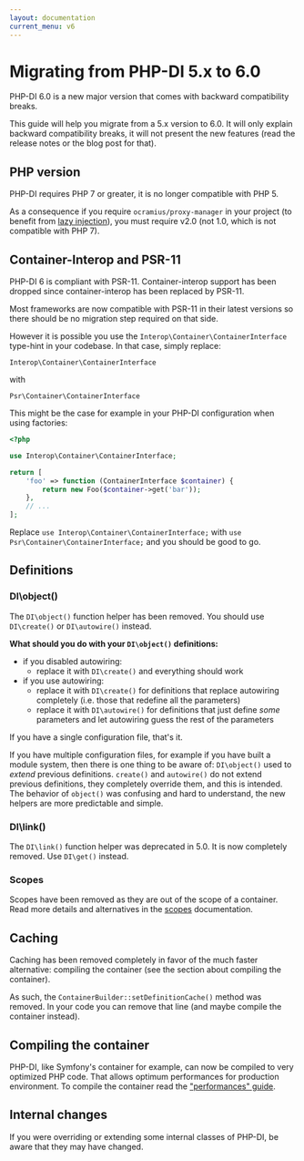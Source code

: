```yaml
---
layout: documentation
current_menu: v6
---
```


# Migrating from PHP-DI 5.x to 6.0

PHP-DI 6.0 is a new major version that comes with backward compatibility breaks.

This guide will help you migrate from a 5.x version to 6.0. It will only explain backward compatibility breaks, it will not present the new features (read the release notes or the blog post for that).

## PHP version

PHP-DI requires PHP 7 or greater, it is no longer compatible with PHP 5.

As a consequence if you require `ocramius/proxy-manager` in your project (to benefit from [lazy injection](../lazy-injection.md)), you must require v2.0 (not 1.0, which is not compatible with PHP 7).

## Container-Interop and PSR-11

PHP-DI 6 is compliant with PSR-11. Container-interop support has been dropped since container-interop has been replaced by PSR-11.

Most frameworks are now compatible with PSR-11 in their latest versions so there should be no migration step required on that side.

However it is possible you use the `Interop\Container\ContainerInterface` type-hint in your codebase. In that case, simply replace:

```
Interop\Container\ContainerInterface
```

with

```
Psr\Container\ContainerInterface
```

This might be the case for example in your PHP-DI configuration when using factories:

```php
<?php

use Interop\Container\ContainerInterface;

return [
    'foo' => function (ContainerInterface $container) {
        return new Foo($container->get('bar'));
    },
    // ...
];
```

Replace `use Interop\Container\ContainerInterface;` with `use Psr\Container\ContainerInterface;` and you should be good to go.

## Definitions

### DI\object()

The `DI\object()` function helper has been removed. You should use `DI\create()` or `DI\autowire()` instead.

**What should you do with your `DI\object()` definitions:**

- if you disabled autowiring:
    - replace it with `DI\create()` and everything should work
- if you use autowiring:
    - replace it with `DI\create()` for definitions that replace autowiring completely (i.e. those that redefine all the parameters)
    - replace it with `DI\autowire()` for definitions that just define *some* parameters and let autowiring guess the rest of the parameters

If you have a single configuration file, that's it.

If you have multiple configuration files, for example if you have built a module system, then there is one thing to be aware of: `DI\object()` used to *extend* previous definitions. `create()` and `autowire()` do not extend previous definitions, they completely override them, and this is intended. The behavior of `object()` was confusing and hard to understand, the new helpers are more predictable and simple.

### DI\link()

The `DI\link()` function helper was deprecated in 5.0. It is now completely removed. Use `DI\get()` instead.

### Scopes

Scopes have been removed as they are out of the scope of a container. Read more details and alternatives in the [scopes](../scopes.md) documentation.

## Caching

Caching has been removed completely in favor of the much faster alternative: compiling the container (see the section about compiling the container).

As such, the `ContainerBuilder::setDefinitionCache()` method was removed. In your code you can remove that line (and maybe compile the container instead).

## Compiling the container

PHP-DI, like Symfony's container for example, can now be compiled to very optimized PHP code. That allows optimum performances for production environment. To compile the container read the ["performances" guide](../performances.md).

## Internal changes

If you were overriding or extending some internal classes of PHP-DI, be aware that they may have changed.

